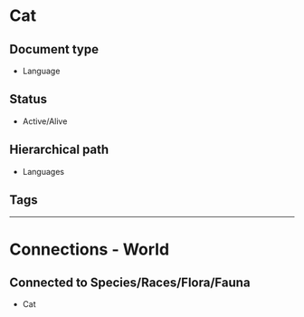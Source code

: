 # Cat

## Document type

 - Language

## Status

 - Active/Alive

## Hierarchical path

 - Languages

## Tags

---

# Connections - World

## Connected to Species/Races/Flora/Fauna

 - Cat
